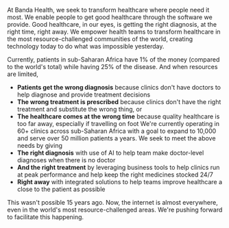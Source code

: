 At Banda Health, we seek to transform healthcare where people need it most. We enable people to get good healthcare through the software we provide. Good healthcare, in our eyes, is getting the right diagnosis, at the right time, right away. We empower health teams to transform healthcare in the most resource-challenged communities of the world, creating technology today to do what was impossible yesterday.

Currently, patients in sub-Saharan Africa have 1% of the money (compared to the world's total) while having 25% of the disease. And when resources are limited,
- **Patients get the wrong diagnosis** because clinics don't have doctors to help diagnose and provide treatment decisions
- **The wrong treatment is prescribed** because clinics don't have the right treatment and substitute the wrong thing, or
- **The healthcare comes at the wrong time** because quality healthcare is too far away, especially if travelling on foot
We're currently operating in 60+ clinics across sub-Saharan Africa with a goal to expand to 10,000 and serve over 50 million patients a years. We seek to meet the above needs by giving
- **The right diagnosis** with use of AI to help team make doctor-level diagnoses when there is no doctor
- **And the right treatment** by leveraging business tools to help clinics run at peak performance and help keep the right medicines stocked 24/7
- **Right away** with integrated solutions to help teams improve healthcare a close to the patient as possible

This wasn't possible 15 years ago. Now, the internet is almost everywhere, even in the world's most resource-challenged areas. We're pushing forward to facilitate this happening.
